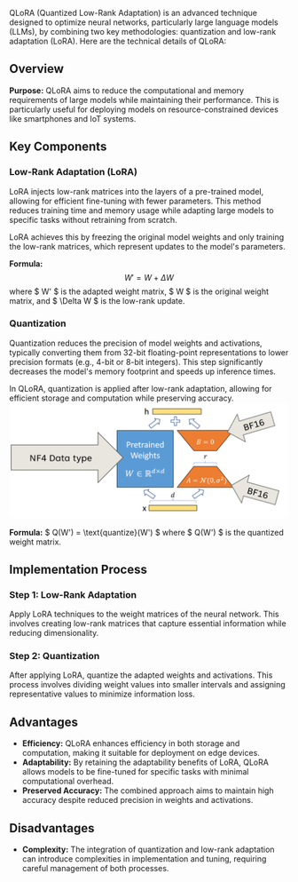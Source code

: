 QLoRA (Quantized Low-Rank Adaptation) is an advanced technique designed to optimize neural networks, particularly large language models (LLMs), by combining two key methodologies: quantization and low-rank adaptation (LoRA). Here are the technical details of QLoRA:

## Overview
**Purpose:** QLoRA aims to reduce the computational and memory requirements of large models while maintaining their performance. This is particularly useful for deploying models on resource-constrained devices like smartphones and IoT systems.

## Key Components
### Low-Rank Adaptation (LoRA)
LoRA injects low-rank matrices into the layers of a pre-trained model, allowing for efficient fine-tuning with fewer parameters. This method reduces training time and memory usage while adapting large models to specific tasks without retraining from scratch.

LoRA achieves this by freezing the original model weights and only training the low-rank matrices, which represent updates to the model's parameters.

**Formula:**
$$ W' = W + \Delta W $$
where $ W' $ is the adapted weight matrix, $ W $ is the original weight matrix, and $ \Delta W $ is the low-rank update.

### Quantization
Quantization reduces the precision of model weights and activations, typically converting them from 32-bit floating-point representations to lower precision formats (e.g., 4-bit or 8-bit integers). This step significantly decreases the model's memory footprint and speeds up inference times.

In QLoRA, quantization is applied after low-rank adaptation, allowing for efficient storage and computation while preserving accuracy.
![LoRA Reference](qlora_algorithm.png)

**Formula:**
$ Q(W') = \text{quantize}(W') $
where $ Q(W') $ is the quantized weight matrix.

## Implementation Process
### Step 1: Low-Rank Adaptation
Apply LoRA techniques to the weight matrices of the neural network. This involves creating low-rank matrices that capture essential information while reducing dimensionality.

### Step 2: Quantization
After applying LoRA, quantize the adapted weights and activations. This process involves dividing weight values into smaller intervals and assigning representative values to minimize information loss.

## Advantages
- **Efficiency:** QLoRA enhances efficiency in both storage and computation, making it suitable for deployment on edge devices.
- **Adaptability:** By retaining the adaptability benefits of LoRA, QLoRA allows models to be fine-tuned for specific tasks with minimal computational overhead.
- **Preserved Accuracy:** The combined approach aims to maintain high accuracy despite reduced precision in weights and activations.

## Disadvantages
- **Complexity:** The integration of quantization and low-rank adaptation can introduce complexities in implementation and tuning, requiring careful management of both processes.
